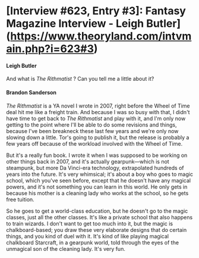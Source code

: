 # [Interview #623, Entry #3]: Fantasy Magazine Interview - Leigh Butler](https://www.theoryland.com/intvmain.php?i=623#3)

#### Leigh Butler

And what is
*The Rithmatist*
? Can you tell me a little about it?

#### Brandon Sanderson

*The Rithmatist*
is a YA novel I wrote in 2007, right before the Wheel of Time deal hit me like a freight train. And because I was so busy with that, I didn't have time to get back to
*The Rithmatist*
and play with it, and I'm only now getting to the point where I'll be able to do some revisions and things, because I've been breakneck these last few years and we're only now slowing down a little. Tor's going to publish it, but the release is probably a few years off because of the workload involved with the Wheel of Time.

But it's a really fun book. I wrote it when I was supposed to be working on other things back in 2007, and it's actually gearpunk—which is not steampunk, but more Da Vinci-era technology, extrapolated hundreds of years into the future. It's very whimsical; it's about a boy who goes to magic school, which you've seen before, except that he doesn't have any magical powers, and it's not something you can learn in this world. He only gets in because his mother is a cleaning lady who works at the school, so he gets free tuition.

So he goes to get a world-class education, but he doesn't go to the magic classes, just all the other classes. It's like a private school that also happens to train wizards. I don't want to get too much into it, but the magic is chalkboard-based; you draw these very elaborate designs that do certain things, and you kind of duel with it. It's kind of like playing magical chalkboard Starcraft, in a gearpunk world, told through the eyes of the unmagical son of the cleaning lady. It's very fun.

